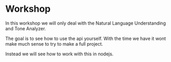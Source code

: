 # Workshop

In this workshop we will only deal with the Natural Language Understanding and Tone Analyzer.

The goal is to see how to use the api yourself. With the time we have it wont make much sense to try to make a full project.

Instead we will see how to work with this in nodejs.





